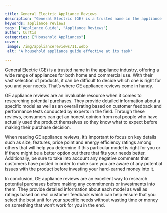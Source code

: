 ```yaml
---

title: General Electric Appliance Reviews
description: "General Electric (GE) is a trusted name in the appliance industry, offering a wide range of appliances for both home and commercia...see more detail"
keywords: appliance reviews
tags: ["Appliance Guide", "Appliance Reviews"]
author: Curtis
categories: ["Household Appliances"]
cover: 
 image: /img/appliancereviews/11.webp
 alt: 'A household appliance guide effective at its task'

---
```


General Electric (GE) is a trusted name in the appliance industry, offering a wide range of appliances for both home and commercial use. With their vast selection of products, it can be difficult to decide which one is right for you and your needs. That’s where GE appliance reviews come in handy.

GE appliance reviews are an invaluable resource when it comes to researching potential purchases. They provide detailed information about a specific model as well as an overall rating based on customer feedback and performance tests conducted by experts in the field. Through these reviews, consumers can get an honest opinion from real people who have actually used the product themselves so they know what to expect before making their purchase decision.

When reading GE appliance reviews, it’s important to focus on key details such as size, features, price point and energy efficiency ratings among others that will help you determine if this particular model is right for you or if there might be a better option out there that fits your needs better. Additionally, be sure to take into account any negative comments that customers have posted in order to make sure you are aware of any potential issues with the product before investing your hard-earned money into it. 

In conclusion, GE appliance reviews are an excellent way to research potential purchases before making any commitments or investments into them. They provide detailed information about each model as well as ratings based on real customer feedback which can help ensure that you select the best unit for your specific needs without wasting time or money on something that won’t work for you in the end.
